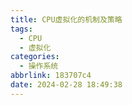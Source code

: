 ```yaml
---
title: CPU虚拟化的机制及策略
tags:
  - CPU
  - 虚拟化
categories:
  - 操作系统
abbrlink: 183707c4
date: 2024-02-28 18:49:38
---
```

